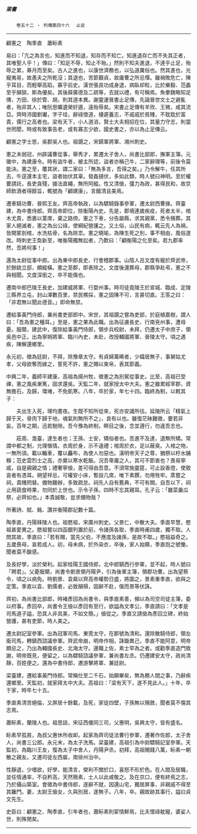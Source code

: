 

##### 梁書
　　`卷五十二 ‧ 列傳第四十六`　	`止足`

* * *

顧憲之　陶季直　蕭眎素

易曰：「亢之為言也，知進而不知退，知存而不知亡。知進退存亡而不失其正者，其唯聖人乎！」傳曰：「知足不辱，知止不殆。」然則不知夫進退，不達乎止足，殆辱之累，朞月而至矣。古人之進也，以康世濟務也，以弘道厲俗也。然其進也，光寵夷易，故愚夫之所乾沒；其退也，苦節艱貞，故庸曹之所忌憚。雖禍敗危亡，陳乎耳目，而輕舉高蹈，寡乎前史。漢世張良功成身退，病臥却粒，比於樂毅、范蠡至乎顛狽，斯為優矣。其後薛廣德及二疏等，去就以禮，有可稱焉。魚豢魏略知足傳，方田、徐於管、胡，則其道本異。謝靈運晉書止足傳，先論晉世文士之避亂者，殆非其人；唯阮思曠遺榮好遁，遠殆辱矣。宋書止足傳有羊欣、王微，咸其流亞。齊時沛國劉瓛，字子珪，辭祿懷道，棲遲養志，不戚戚於貧賤，不耽耽於富貴，儒行之高者也。梁有天下，小人道消，賢士大夫相招在位，其量力守志，則當世罔聞，時或有致事告老，或有寡志少欲，國史書之，亦以為止足傳云。

顧憲之字士思，吳郡吳人也。祖覬之，宋鎮軍將軍、湘州刺史。

憲之未弱冠，州辟議曹從事，舉秀才，累遷太子舍人，尚書比部郎，撫軍主簿。元徽中，為建康令。時有盜牛者，被主所認，盜者亦稱己牛，二家辭理等，前後令莫能決。憲之至，覆其狀，謂二家曰：「無為多言，吾得之矣。」乃令解牛，任其所去，牛逕還本主宅，盜者始伏其辜。發姦擿伏，多如此類，時人號曰神明。至於權要請託，長吏貪殘，據法直繩，無所阿縱。性又清儉，彊力為政，甚得民和，故京師飲酒者得醇旨，輒號為「顧建康」，言醑清且美焉。

遷車騎功曹、晉熙王友。齊高帝執政，以為驃騎錄事參軍，遷太尉西曹掾。齊臺建，為中書侍郎。齊高帝即位，除衡陽內史。先是，郡境連歲疾疫，死者太半，棺木尤貴，悉裹以葦席，棄之路傍。憲之下車，分告屬縣，求其親黨，悉令殯葬。其家人絕滅者，憲之為出公祿，使綱紀營護之。又土俗，山民有病，輒云先人為禍，皆開冢剖棺，水洗枯骨，名為除祟。憲之曉喻，為陳生死之別，事不相由，風俗遂改。時刺史王奐新至，唯衡陽獨無訟者，乃歎曰：「顧衡陽之化至矣。若九郡率然，吾將何事！」

還為太尉從事中郎。出為東中郎長史、行會稽郡事。山陰人呂文度有寵於齊武帝，於餘姚立邸，頗縱橫。憲之至郡，即表除之。文度後還葬母，郡縣爭赴弔，憲之不與相聞。文度深銜之，卒不能傷也。

遷南中郎巴陵王長史，加建威將軍、行婺州事。時司徒竟陵王於宣城、臨成、定陵三縣界立屯，封山澤數百里，禁民樵採，憲之固陳不可，言甚切直。王答之曰：「非君無以聞此德音。」即命無禁。

遷給事黃門侍郎，兼尚書吏部郎中。宋世，其祖覬之嘗為吏部，於庭植嘉樹，謂人曰：「吾為憲之種耳。」至是，憲之果為此職。出為征虜長史、行南兗州事，遭母憂。服闋，建武中，復除給事黃門侍郎，領步兵校尉，未拜，仍遷太子中庶子，領吳邑中正。出為寧朔將軍、臨川內史，未赴，改授輔國將軍、晉陵太守。頃之遇疾，陳解還鄉里。

永元初，徵為廷尉，不拜，除豫章太守。有貞婦萬晞者，少孀居無子，事舅姑尤孝，父母欲奪而嫁之，誓死不許，憲之賜以束帛，表其節義。

中興二年，義師平建康，高祖為揚州牧，徵憲之為別駕從事史。比至，高祖已受禪，憲之風疾漸篤，固求還吳。天監二年，就家授太中大夫。憲之雖累經宰郡，資無擔石，及歸，環堵，不免飢寒。八年，卒於家，年七十四。臨終為制，以敕其子：

　　夫出生入死，理均晝夜。生既不知所從來，死亦安識所往。延陵所云「精氣上歸于天，骨肉下歸于地，魂氣則無所不之」，良有以也。雖復茫昧難徵，要若非妄。百年之期，迅若馳隙。吾今豫為終制，瞑目之後，念並遵行，勿違吾志也。

　　莊周、澹臺，達生者也；王孫、士安，矯俗者也。吾進不及達，退無所矯。常謂中都之制，允理愜情。衣周於身，示不違禮；棺周於衣，足以蔽臭。入棺之物，一無所須。載以輴車，覆以麤布，為使人勿惡也。漢明帝天子之尊，猶祭以杅水脯糗；范史雲烈士之高，亦奠以寒水乾飯。況吾卑庸之人，其可不節衷也？喪易寧戚，自是親親之情；禮奢寧儉，差可得由吾意。不須常施靈筵，可止設香燈，使致哀者有憑耳。朔望祥忌，可權安小床，暫設几席，唯下素饌，勿用牲牢。蒸嘗之祠，貴賤罔替。備物難辦，多致疏怠。祠先人自有舊典，不可有闕。自吾以下，祠止用蔬食時果，勿同於上世也。示令子孫，四時不忘其親耳。孔子云：「雖菜羹瓜祭，必齊如也。」本貴誠敬，豈求備物哉？

所著詩、賦、銘、讚并衡陽郡記數十篇。

陶季直，丹陽秣陵人也。祖愍祖，宋廣州刺史。父景仁，中散大夫。季直早慧，愍祖甚愛異之。愍祖嘗以四函銀列置於前，令諸孫各取，季直時甫四歲，獨不取。人問其故，季直曰：「若有賜，當先父伯，不應度及諸孫，是故不取。」愍祖益奇之。五歲喪母，哀若成人。初，母未病，於外染衣，卒後，家人始贖，季直抱之號慟，聞者莫不酸感。

及長好學，淡於榮利。起家桂陽王國侍郎，北中郎鎮西行參軍，並不起，時人號曰「聘君」。父憂服闋，尚書令劉景領丹陽尹，引為後軍主簿，領郡功曹。出為望蔡令，頃之以病免。時劉景、袁粲以齊高帝權勢日盛，將圖之，景素重季直，欲與之定策。季直以袁、劉儒者，必致顛殞，固辭不赴，俄而景等伏誅。

齊初，為尚書比部郎，時褚彥回為尚書令，與季直素善，頻以為司空司徒主簿，委以府事。彥回卒，尚書令王儉以彥回有至行，欲謚為文孝公，季直請曰：「文孝是司馬道子謚，恐其人非具美，不如文簡。」儉從之。季直又請儉為彥回立碑，終始營護，甚有吏節，時人美之。

遷太尉記室參軍。出為冠軍司馬、東莞太守，在郡號為清和。還除散騎侍郎，領左衞司馬，轉鎮西諮議參軍。齊武帝崩，明帝作相，誅鋤異己，季直不能阿意，明帝頗忌之，乃出為輔國長史、北海太守。邊職上佐，素士罕為之者。或勸季直造門致謝，明帝既見，便留之，以為驃騎諮議參軍，兼尚書左丞。仍遷建安太守，政尚清靜，百姓便之。還為中書侍郎，遷游擊將軍、兼廷尉。

梁臺建，遷給事黃門侍郎。常稱仕至二千石，始願畢矣，無為務人間之事，乃辭疾還鄉里。天監初，就家拜太中大夫。高祖曰：「梁有天下，遂不見此人。」十年，卒于家，時年七十五。

季直素清苦絕倫，又屏居十餘載，及死，家徒四壁，子孫無以殯斂，聞者莫不傷其志焉。

蕭眎素，蘭陵人也。祖思話，宋征西儀同三司，父惠明，吳興太守，皆有盛名。

眎素早孤貧，為叔父惠休所收卹。起家為齊司徒法曹行參軍，遷著作佐郎，太子舍人，尚書三公郎。永元末，為太子洗馬。梁臺建，高祖引為中尉驃騎記室參軍。天監初，為臨川王友，復為太子中舍人，丹陽尹丞。初拜，高祖賜錢八萬，眎素一朝散之親友。又遷司徒左西屬，南徐州治中。

性靜退，少嗜欲，好學，能清言，榮利不關於口，喜怒不形於色。在人間及居職，並任情通率，不自矜高，天然簡素，士人以此咸敬之。及在京口，便有終焉之志，乃於攝山築室。會徵為中書侍郎，遂辭不就，因還山宅，獨居屏事，非親戚不得至其籬門。妻，太尉王儉女，久與別居，遂無子。八年，卒。親故跡其事行，謚曰貞文先生。

史臣曰：顧憲之、陶季直，引年者也，蕭眎素則宦情鮮焉，比夫懷祿躭寵，婆娑人世，則殊閒矣。

* * *

